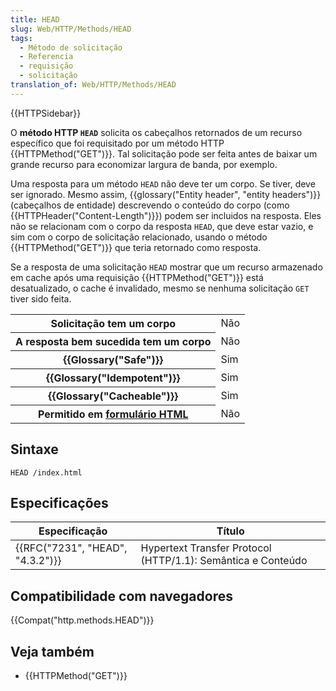 ```yaml
---
title: HEAD
slug: Web/HTTP/Methods/HEAD
tags:
  - Método de solicitação
  - Referencia
  - requisição
  - solicitação
translation_of: Web/HTTP/Methods/HEAD
---
```

{{HTTPSidebar}}

O **método HTTP `HEAD`** solicita os cabeçalhos retornados de um recurso específico que foi requisitado por um método HTTP {{HTTPMethod("GET")}}. Tal solicitação pode ser feita antes de baixar um grande recurso para economizar largura de banda, por exemplo.

Uma resposta para um método `HEAD` não deve ter um corpo. Se tiver, deve ser ignorado. Mesmo assim, {{glossary("Entity header", "entity headers")}} (cabeçalhos de entidade) descrevendo o conteúdo do corpo (como {{HTTPHeader("Content-Length")}}) podem ser incluidos na resposta. Eles não se relacionam com o corpo da resposta `HEAD`, que deve estar vazio, e sim com o corpo de solicitação relacionado, usando o método {{HTTPMethod("GET")}} que teria retornado como resposta.

Se a resposta de uma solicitação `HEAD` mostrar que um recurso armazenado em cache após uma requisição {{HTTPMethod("GET")}} está desatualizado, o cache é invalidado, mesmo se nenhuma solicitação `GET` tiver sido feita.

<table class="properties">
  <tbody>
    <tr>
      <th scope="row">Solicitação tem um corpo</th>
      <td>Não</td>
    </tr>
    <tr>
      <th scope="row">A resposta bem sucedida tem um corpo</th>
      <td>Não</td>
    </tr>
    <tr>
      <th scope="row">{{Glossary("Safe")}}</th>
      <td>Sim</td>
    </tr>
    <tr>
      <th scope="row">{{Glossary("Idempotent")}}</th>
      <td>Sim</td>
    </tr>
    <tr>
      <th scope="row">{{Glossary("Cacheable")}}</th>
      <td>Sim</td>
    </tr>
    <tr>
      <th scope="row">
        Permitido em
        <a href="/pt-BR/docs/Web/Guide/HTML/Forms">formulário HTML</a>
      </th>
      <td>Não</td>
    </tr>
  </tbody>
</table>

## Sintaxe

```
HEAD /index.html
```

## Especificações

| Especificação                                | Título                                                       |
| -------------------------------------------- | ------------------------------------------------------------ |
| {{RFC("7231", "HEAD", "4.3.2")}} | Hypertext Transfer Protocol (HTTP/1.1): Semântica e Conteúdo |

## Compatibilidade com navegadores

{{Compat("http.methods.HEAD")}}

## Veja também

- {{HTTPMethod("GET")}}
